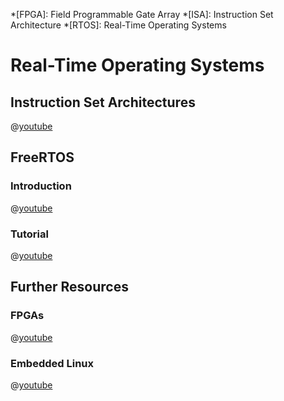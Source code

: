 <!-- prettier-ignore -->
*[FPGA]: Field Programmable Gate Array
*[ISA]: Instruction Set Architecture
*[RTOS]: Real-Time Operating Systems

# Real-Time Operating Systems

## Instruction Set Architectures

@[youtube](VdPsJW6AHqc)

## FreeRTOS

### Introduction

@[youtube](684KSAvYbw4)

### Tutorial

@[youtube](https://www.youtube.com/watch?v=F321087yYy4&list=PLEBQazB0HUyQ4hAPU1cJED6t3DU0h34bz)

## Further Resources

### FPGAs

@[youtube](https://www.youtube.com/watch?v=lLg1AgA2Xoo&list=PLEBQazB0HUyT1WmMONxRZn9NmQ_9CIKhb)

### Embedded Linux

@[youtube](https://www.youtube.com/watch?v=9vsu67uMcko&list=PLEBQazB0HUyTpoJoZecRK6PpDG31Y7RPB)

